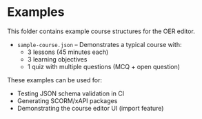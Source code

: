 # Examples

This folder contains example course structures for the OER editor.

- `sample-course.json` – Demonstrates a typical course with:
  - 3 lessons (45 minutes each)
  - 3 learning objectives
  - 1 quiz with multiple questions (MCQ + open question)

These examples can be used for:
- Testing JSON schema validation in CI
- Generating SCORM/xAPI packages
- Demonstrating the course editor UI (import feature)
